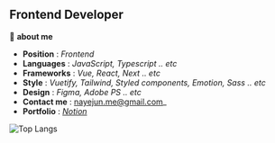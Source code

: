 ## Frontend Developer

📌 **about me**

 * **Position** : _Frontend_
 * **Languages** : _JavaScript, Typescript .. etc_
 * **Frameworks** : _Vue, React, Next .. etc_
 * **Style** : _Vuetify, Tailwind, Styled components, Emotion, Sass .. etc_
 * **Design** : _Figma, Adobe PS .. etc_
 * **Contact me** :  <nayejun.me@gmail.com>_
 * **Portfolio** : _[Notion](https://www.notion.so/Na-YeJun-c09faf30815a44bfa8a3869e2b51d42c)_   

![Top Langs](https://github-readme-stats.vercel.app/api/top-langs/?username=Nayejun&hide=html,css&layout=compact)
